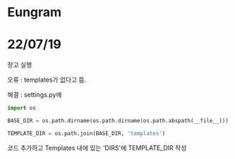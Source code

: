 # Eungram
# 22/07/19

 장고 실행
 
 오류 : templates가 없다고 뜸.
 
 해결 : settings.py에 
 ```python
import os

BASE_DIR = os.path.dirname(os.path.dirname(os.path.abspath(__file__)))

TEMPLATE_DIR = os.path.join(BASE_DIR, 'templates')
```

코드 추가하고 Templates 내에 있는 'DIRS'에 TEMPLATE_DIR 작성
